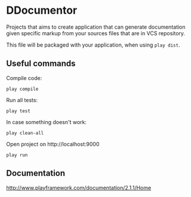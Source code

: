 DDocumentor
=====================================

Projects that aims to create application that can generate documentation given specific markup from your sources files
that are in VCS repository.


This file will be packaged with your application, when using `play dist`.

Useful commands
----------
Compile code:
```
play compile
```

Run all tests:
```
play test
```

In case something doesn't work:
```
play clean-all
```


Open project on http://localhost:9000
```
play run
```

Documentation
---------
http://www.playframework.com/documentation/2.1.1/Home

